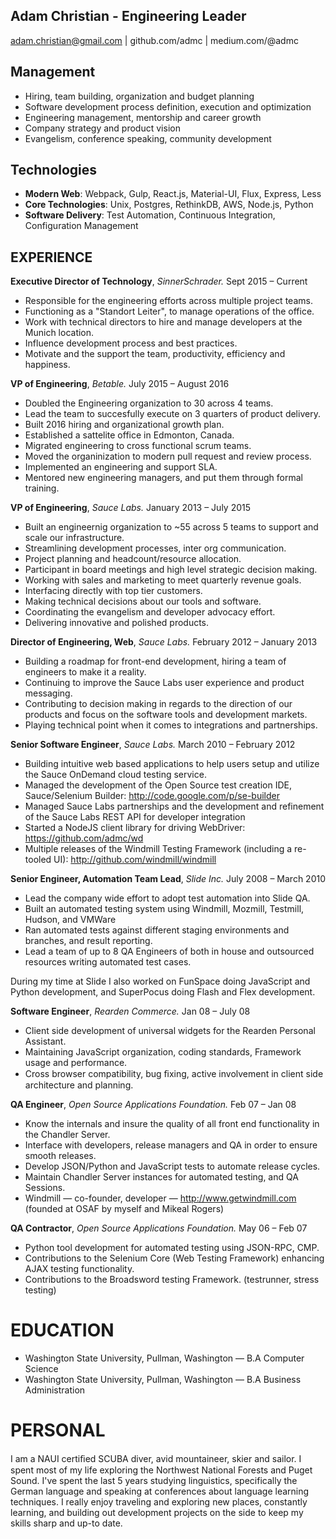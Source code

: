 Adam Christian - Engineering Leader
---------------
adam.christian@gmail.com | github.com/admc | medium.com/@admc

Management
---------------
* Hiring, team building, organization and budget planning
* Software development process definition, execution and optimization
* Engineering management, mentorship and career growth
* Company strategy and product vision
* Evangelism, conference speaking, community development

Technologies
---------------
* **Modern Web**: Webpack, Gulp, React.js, Material-UI, Flux, Express, Less
* **Core Technologies**: Unix, Postgres, RethinkDB, AWS, Node.js, Python
* **Software Delivery**: Test Automation, Continuous Integration, Configuration Management

EXPERIENCE
----------

**Executive Director of Technology**, *SinnerSchrader.* Sept 2015 – Current

  - Responsible for the engineering efforts across multiple project teams.
  - Functioning as a "Standort Leiter", to manage operations of the office.
  - Work with technical directors to hire and manage developers at the Munich location.
  - Influence development process and best practices.
  - Motivate and the support the team, productivity, efficiency and happiness.


**VP of Engineering**, *Betable.* July 2015 – August 2016

  - Doubled the Engineering organization to 30 across 4 teams.
  - Lead the team to succesfully execute on 3 quarters of product delivery.
  - Built 2016 hiring and organizational growth plan.
  - Established a sattelite office in Edmonton, Canada.
  - Migrated engineering to cross functional scrum teams.
  - Moved the organinization to modern pull request and review process.
  - Implemented an engineering and support SLA.
  - Mentored new engineering managers, and put them through formal training.

**VP of Engineering**, *Sauce Labs.* January 2013 – July 2015

  - Built an engineernig organization to ~55 across 5 teams to support and scale our infrastructure.
  - Streamlining development processes, inter org communication.
  - Project planning and headcount/resource allocation.
  - Participant in board meetings and high level strategic decision making.
  - Working with sales and marketing to meet quarterly revenue goals.
  - Interfacing directly with top tier customers.
  - Making technical decisions about our tools and software.
  - Coordinating the evangelism and developer advocacy effort.
  - Delivering innovative and polished products.

**Director of Engineering, Web**, *Sauce Labs.* February 2012 – January 2013

  - Building a roadmap for front-end development, hiring a team of engineers to make it a reality.
  - Continuing to improve the Sauce Labs user experience and product messaging.
  - Contributing to decision making in regards to the direction of our products and focus on the software tools and development markets.
  - Playing technical point when it comes to integrations and partnerships.

**Senior Software Engineer**, *Sauce Labs.* March 2010 – February 2012

 - Building intuitive web based applications to help users setup and utilize the Sauce OnDemand cloud testing service.
 - Managed the development of the Open Source test creation IDE, Sauce/Selenium Builder: http://code.google.com/p/se-builder
 - Managed Sauce Labs partnerships and the development and refinement of the Sauce Labs REST API for developer integration
 - Started a NodeJS client library for driving WebDriver: https://github.com/admc/wd
 - Multiple releases of the Windmill Testing Framework (including a re-tooled UI): http://github.com/windmill/windmill

**Senior Engineer, Automation Team Lead**, *Slide Inc.* July 2008 – March 2010

 - Lead the company wide effort to adopt test automation into Slide QA.
 - Built an automated testing system using Windmill, Mozmill, Testmill, Hudson, and VMWare
 - Ran automated tests against different staging environments and branches, and result reporting.
 - Lead a team of up to 8 QA Engineers of both in house and outsourced resources writing automated test cases.

During my time at Slide I also worked on FunSpace doing JavaScript and Python development, and SuperPocus doing Flash and Flex development.

**Software Engineer**, *Rearden Commerce.* Jan 08 – July 08

 - Client side development of universal widgets for the Rearden Personal Assistant.
 - Maintaining JavaScript organization, coding standards, Framework usage and performance.
 - Cross browser compatibility, bug ﬁxing, active involvement in client side architecture and planning.

**QA Engineer**, *Open Source Applications Foundation.* Feb 07 – Jan 08

 - Know the internals and insure the quality of all front end functionality in the Chandler Server.
 - Interface with developers, release managers and QA in order to ensure smooth releases.
 - Develop JSON/Python and JavaScript tests to automate release cycles.
 - Maintain Chandler Server instances for automated testing, and QA Sessions.
 - Windmill — co-founder, developer — http://www.getwindmill.com (founded at OSAF by myself and Mikeal Rogers)

**QA Contractor**, *Open Source Applications Foundation.* May 06 – Feb 07

 - Python tool development for automated testing using JSON-RPC, CMP.
 - Contributions to the Selenium Core (Web Testing Framework) enhancing AJAX testing functionality.
 - Contributions to the Broadsword testing Framework. (testrunner, stress testing)

EDUCATION
=========
 - Washington State University, Pullman, Washington — B.A Computer Science
 - Washington State University, Pullman, Washington — B.A Business Administration

PERSONAL
========
I am a NAUI certiﬁed SCUBA diver, avid mountaineer, skier and sailor. I spent most of my life exploring the Northwest National Forests and Puget Sound. I've spent the last 5 years studying linguistics, specifically the German language and speaking at conferences about language learning techniques. I really enjoy traveling and exploring new places, constantly learning, and building out development projects on the side to keep my skills sharp and up-to date.
